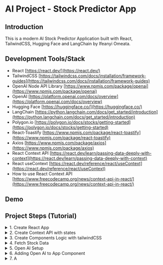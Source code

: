 # AI Project - Stock Predictor App

## Introduction

This is a modern AI Stock Predictor Application built with React, TailwindCSS, Hugging Face and LangChain by Ifeanyi Omeata.

## Development Tools/Stack

- React [https://react.dev/](https://react.dev/)
- TailwindCSS [https://tailwindcss.com/docs/installation/framework-guides](https://tailwindcss.com/docs/installation/framework-guides)
- OpenAI Node API Library [https://www.npmjs.com/package/openai](https://www.npmjs.com/package/openai)
- OpenAI [https://platform.openai.com/docs/overview](https://platform.openai.com/docs/overview)
- Hugging Face [https://huggingface.co/](https://huggingface.co/)
- LangChain [https://python.langchain.com/docs/get_started/introduction](https://python.langchain.com/docs/get_started/introduction)
- Polygon.io [https://polygon.io/docs/stocks/getting-started](https://polygon.io/docs/stocks/getting-started)
- React-Toastify [https://www.npmjs.com/package/react-toastify](https://www.npmjs.com/package/react-toastify)
- Axios [https://www.npmjs.com/package/axios](https://www.npmjs.com/package/axios)
- React Context API [https://react.dev/learn/passing-data-deeply-with-context](https://react.dev/learn/passing-data-deeply-with-context)
- React useContext [https://react.dev/reference/react/useContext](https://react.dev/reference/react/useContext)
- How to use React Context API [https://www.freecodecamp.org/news/context-api-in-react/](https://www.freecodecamp.org/news/context-api-in-react/)

## Demo

## Project Steps (Tutorial)

<details>
<summary>1. Create React App </summary>

# Create React App 

### [https://github.com/omeatai/ai-project-stock-predictor-app/commit/9a42ba010cc155e1dbe9ee337ba2dd8c502a3137](https://github.com/omeatai/ai-project-stock-predictor-app/commit/9a42ba010cc155e1dbe9ee337ba2dd8c502a3137)

# Install React App

```x
yarn create react-app .
```

# Start React App

```x
yarn start
```

<img width="1092" alt="image" src="https://github.com/omeatai/ai-project-stock-predictor-app/assets/32337103/b2363cfd-c0e9-4023-a9b2-5b38c9865539">
<img width="1092" alt="image" src="https://github.com/omeatai/ai-project-stock-predictor-app/assets/32337103/ffb58c04-110a-40ec-a250-7ad73029733c">
<img width="1349" alt="image" src="https://github.com/omeatai/ai-project-stock-predictor-app/assets/32337103/5419864e-bf95-4def-9c67-e37815abf56e">

# #End</details>

<details>
<summary>2. Create Context API with states </summary>

# Create Context API with states

### [https://github.com/omeatai/ai-project-stock-predictor-app/commit/8ca0d5121001f5ccbd8183b6262ec3ef857fad2a](https://github.com/omeatai/ai-project-stock-predictor-app/commit/8ca0d5121001f5ccbd8183b6262ec3ef857fad2a)

<img width="1093" alt="image" src="https://github.com/omeatai/ai-project-stock-predictor-app/assets/32337103/246df273-e6aa-4a11-99e9-54a3a068b936">
<img width="1093" alt="image" src="https://github.com/omeatai/ai-project-stock-predictor-app/assets/32337103/4a134f83-b5b9-4b51-8424-bbbff3712c05">
<img width="1093" alt="image" src="https://github.com/omeatai/ai-project-stock-predictor-app/assets/32337103/d9f58d0b-e38e-4a57-a7a8-c5d5967677ee">
<img width="1265" alt="image" src="https://github.com/omeatai/ai-project-stock-predictor-app/assets/32337103/d5dd25e3-4333-483f-b40b-5d051975a500">

# #End</details>

<details>
<summary>3. Create Components Logic with tailwindCSS </summary>

# Create Components Logic with tailwindCSS

### [https://github.com/omeatai/ai-project-stock-predictor-app/commit/7aecb8a52fd00ae01b2b9753749fe5e6617eb2db](https://github.com/omeatai/ai-project-stock-predictor-app/commit/7aecb8a52fd00ae01b2b9753749fe5e6617eb2db)

# Install TailwindCSS

```x
npm install -D tailwindcss
npx tailwindcss init
```

# tailwind.config.js

```js
/** @type {import('tailwindcss').Config} */
module.exports = {
  content: [
    "./src/**/*.{js,jsx,ts,tsx}",
  ],
  theme: {
    extend: {},
  },
  plugins: [],
}
```

# index.css

```css
@tailwind base;
@tailwind components;
@tailwind utilities;
```

# Start your build process

```x
npm run start
```

# Install React-Toastify

```x
npm i react-toastify
```

<img width="1095" alt="image" src="https://github.com/omeatai/ai-project-stock-predictor-app/assets/32337103/af1566ad-58df-4002-a73e-33bc7fcd2f55">
<img width="1095" alt="image" src="https://github.com/omeatai/ai-project-stock-predictor-app/assets/32337103/7f531d5a-a380-4b55-8501-8d1af28f356b">
<img width="1095" alt="image" src="https://github.com/omeatai/ai-project-stock-predictor-app/assets/32337103/1015f1cc-d36f-45b0-b958-4851cd198cc7">
<img width="1095" alt="image" src="https://github.com/omeatai/ai-project-stock-predictor-app/assets/32337103/6f839a18-99c7-4468-8e8e-e6407c39fce0">
<img width="1095" alt="image" src="https://github.com/omeatai/ai-project-stock-predictor-app/assets/32337103/087ed7ae-2b65-444c-858f-73bfc8afc29a">
<img width="1095" alt="image" src="https://github.com/omeatai/ai-project-stock-predictor-app/assets/32337103/a1952ca3-c8be-4dde-8e92-1c72adab860c">
<img width="1313" alt="image" src="https://github.com/omeatai/ai-project-stock-predictor-app/assets/32337103/48384fe8-e8f2-40d4-b694-91d2f803b775">
<img width="1313" alt="image" src="https://github.com/omeatai/ai-project-stock-predictor-app/assets/32337103/ebc36724-0577-42df-879b-9d1fd2c0a739">

# #End</details>

<details>
<summary>4. Fetch Stock Data </summary>

# Fetch Stock Data

### [https://github.com/omeatai/ai-project-stock-predictor-app/commit/cc9b320b0725d9e40c139ed9402ea6b39c14f93b](https://github.com/omeatai/ai-project-stock-predictor-app/commit/cc9b320b0725d9e40c139ed9402ea6b39c14f93b)

<img width="1313" alt="image" src="https://github.com/omeatai/ai-project-stock-predictor-app/assets/32337103/ad640c55-798d-4432-99e6-8c9cbe4cb6b1">
<img width="1313" alt="Screenshot 2023-12-07 at 8 18 30 PM" src="https://github.com/omeatai/ai-project-stock-predictor-app/assets/32337103/be1b42de-8127-4fd0-bf4f-044816e22e6a">
<img width="1313" alt="image" src="https://github.com/omeatai/ai-project-stock-predictor-app/assets/32337103/62d8362e-743d-45c2-9a44-de5ce30248d1">
<img width="1313" alt="image" src="https://github.com/omeatai/ai-project-stock-predictor-app/assets/32337103/d2fc84a7-bbbb-4e45-be7e-ec9b1d3e5f41">
<img width="519" alt="image" src="https://github.com/omeatai/ai-project-stock-predictor-app/assets/32337103/e68c46fd-51bc-468e-b8c4-39d8c35751ba">
<img width="1096" alt="image" src="https://github.com/omeatai/ai-project-stock-predictor-app/assets/32337103/f893ea62-fc8b-4cb9-89a9-6380e8d144c5">
<img width="1096" alt="Screenshot 2023-12-07 at 8 21 22 PM" src="https://github.com/omeatai/ai-project-stock-predictor-app/assets/32337103/8b6e3f56-4b28-4431-afd8-d7256f578376">
<img width="1096" alt="image" src="https://github.com/omeatai/ai-project-stock-predictor-app/assets/32337103/663e3576-33db-42c1-aac9-3e6793b0e9a2">
<img width="1096" alt="image" src="https://github.com/omeatai/ai-project-stock-predictor-app/assets/32337103/3ed11d34-aecb-4c35-ba02-8f97b9a5a1f9">
<img width="1096" alt="image" src="https://github.com/omeatai/ai-project-stock-predictor-app/assets/32337103/d1f06be9-14a9-4261-aeb7-487c4e024fbc">
<img width="1311" alt="image" src="https://github.com/omeatai/ai-project-stock-predictor-app/assets/32337103/ce776899-de1f-499a-b186-609da3044c20">
<img width="1311" alt="image" src="https://github.com/omeatai/ai-project-stock-predictor-app/assets/32337103/ed570d8d-ffff-4d39-b941-4228e61e649c">
<img width="1311" alt="image" src="https://github.com/omeatai/ai-project-stock-predictor-app/assets/32337103/cc88ccd3-e391-441e-83cf-efc4b4b93455">

# #End</details>

<details>
<summary>5. Open AI Setup </summary>

# Open AI Setup

### [https://github.com/omeatai/ai-project-stock-predictor-app/commit/1a82502b721b12740b43124e9c27eb60d34fd2f7](https://github.com/omeatai/ai-project-stock-predictor-app/commit/1a82502b721b12740b43124e9c27eb60d34fd2f7)

# Install OpenAI Node API Library

```x
npm i openai
```

# Openai.js Example 1:

```js
import OpenAI from "openai";

const openai = new OpenAI({
  apiKey: process.env.REACT_APP_OPENAI_API_KEY,
  dangerouslyAllowBrowser: true,
  //   organizationId: process.env.REACT_APP_ORGANIZATION_ID,
});

const messages = [
  {
    role: "system",
    content: "You are a helpful general knowledge expert.",
  },
  {
    role: "user",
    content: "Who invented the television?",
  },
  // { role: "assistant", content: "The invention of television was the work of many individuals in the late 19th century and early 20th century. However, Scottish engineer John Logie Baird is often associated with creating the first mechanical television. He demonstrated his working device in January 1926 in London. Concurrently in the United States, Philo Farnsworth is credited with inventing the first fully electronic television in the late 1920s." }
];

async function main() {
  const completion = await openai.chat.completions.create({
    messages: messages,
    model: "gpt-3.5-turbo-1106", // "gpt-4-1106-preview" // "gpt-4-0613" // "gpt-4" // "gpt-3.5-turbo-1106" // "gpt-3.5-turbo"
  });

  console.log(completion.choices[0]);
  console.log(completion.choices[0].message.content);
}

export default main;
```

```x
{
    "index": 0,
    "message": {
        "role": "assistant",
        "content": "Several inventors and scientists contributed to the development of television technology. However, the first practical and working television system was demonstrated by Philo Farnsworth in 1927. Farnsworth is often credited as the inventor of the television, as he was the first to successfully transmit a television image using his electronic television system."
    },
    "logprobs": null,
    "finish_reason": "stop"
}
```

```x
Several inventors and scientists contributed to the development of television technology. However, the first practical and working television system was demonstrated by Philo Farnsworth in 1927. Farnsworth is often credited as the inventor of the television, as he was the first to successfully transmit a television image using his electronic television system.
```

# Openai.js Example 2:

```js
import OpenAI from 'openai'

const openai = new OpenAI({
    dangerouslyAllowBrowser: true
})

const messages = [
    {
        role: 'system',
        content: 'You are a helpful assistant that explains things in language a 10-year-old can understand. Your answers are always less than 100 words.'
    },
    {
        role: 'user',
        content: 'What is Quantum Computing?'
    }
]

const response = await openai.chat.completions.create({
    model: 'gpt-4',
    messages: messages
})

console.log(response.choices[0].message.content)
```

```x
Quantum computing is like a super-magic computer. Imagine if your toy box could hold an infinite number of toys all at the same time, yet still fit in your room. Quantum computers can hold a lot more information than regular computers and solve problems much faster because they can look at many answers at once.
```

<img width="1311" alt="image" src="https://github.com/omeatai/ai-project-stock-predictor-app/assets/32337103/bbda0b28-48b8-4dd9-b532-c869818fe7d0">
<img width="1311" alt="image" src="https://github.com/omeatai/ai-project-stock-predictor-app/assets/32337103/ccd0892a-bc52-4950-90e6-e0bbfc7dc317">
<img width="1311" alt="image" src="https://github.com/omeatai/ai-project-stock-predictor-app/assets/32337103/c41b7ef4-07eb-4ca3-950c-2f4c97660fd1">
<img width="1311" alt="image" src="https://github.com/omeatai/ai-project-stock-predictor-app/assets/32337103/39a66bd2-50e4-4061-8da0-3f10b2799e18">
<img width="1311" alt="image" src="https://github.com/omeatai/ai-project-stock-predictor-app/assets/32337103/4d31acf6-b9d9-41ec-80c2-2cc14734b1e4">
<img width="1311" alt="image" src="https://github.com/omeatai/ai-project-stock-predictor-app/assets/32337103/0703d553-bb30-48b2-8050-20567f5a58dd">
<img width="1311" alt="image" src="https://github.com/omeatai/ai-project-stock-predictor-app/assets/32337103/2ce5655d-45b1-4f51-a659-c7254a1d6b03">
<img width="1311" alt="image" src="https://github.com/omeatai/ai-project-stock-predictor-app/assets/32337103/0a938ee4-9c4e-4537-83c7-b1bfd56e7c28">
<img width="1311" alt="image" src="https://github.com/omeatai/ai-project-stock-predictor-app/assets/32337103/07086232-ddac-4a45-9dd7-9a4cc1cf750e">
<img width="1311" alt="image" src="https://github.com/omeatai/ai-project-stock-predictor-app/assets/32337103/3b98c4cf-cca7-4177-b636-b2971d18f04a">
<img width="1088" alt="image" src="https://github.com/omeatai/ai-project-stock-predictor-app/assets/32337103/837645d9-360b-42a8-90ac-fa9267d2a880">
<img width="1091" alt="image" src="https://github.com/omeatai/ai-project-stock-predictor-app/assets/32337103/3ee77596-3642-4a1c-aa59-7d3e0de769cd">
<img width="1088" alt="Screenshot 2023-12-08 at 2 35 21 PM" src="https://github.com/omeatai/ai-project-stock-predictor-app/assets/32337103/34083d4c-d368-406a-b360-3857dd124eb6">
<img width="1313" alt="image" src="https://github.com/omeatai/ai-project-stock-predictor-app/assets/32337103/daca6238-39f4-477c-8f1a-3792758a591d">
<img width="548" alt="image" src="https://github.com/omeatai/ai-project-stock-predictor-app/assets/32337103/9c1ecd2f-e336-4bef-b7f3-fbef73cb99a4">
<img width="1139" alt="image" src="https://github.com/omeatai/ai-project-stock-predictor-app/assets/32337103/e66650cc-e59f-4640-8af0-ac5133efa806">
<img width="1139" alt="image" src="https://github.com/omeatai/ai-project-stock-predictor-app/assets/32337103/5479a4a6-89cc-4acc-a1ed-9ecdfe0eeeb1">
<img width="1354" alt="image" src="https://github.com/omeatai/ai-project-stock-predictor-app/assets/32337103/70e2b3ed-d1f5-404e-8147-6e90a6aa91d5">

# #End</details>

<details>
<summary>6. Adding Open AI to App Component </summary>

# Adding Open AI to App Component 

### [https://github.com/omeatai/ai-project-stock-predictor-app/commit/127e300076a8b0610cf42fac66b077f61cb04bf5](https://github.com/omeatai/ai-project-stock-predictor-app/commit/127e300076a8b0610cf42fac66b077f61cb04bf5)

# Openai.js

```js
import OpenAI from "openai";
import { toast } from "react-toastify";
const toastifyConfig = {
  position: "bottom-left",
  autoClose: 5000,
  hideProgressBar: false,
  closeOnClick: true,
  pauseOnHover: true,
  draggable: true,
  progress: undefined,
  theme: "colored",
};

async function main(data) {
  const messages = [
    {
      role: 'system',
      content: 'You are a trading guru. Given data on share prices over the past 3 days, write a report of no more than 150 words describing the stocks performance and recommending whether to buy, hold or sell.'
    },
    {
      role: 'user',
      content: data
    }
  ]

  try {
    const openai = new OpenAI({
      apiKey: process.env.REACT_APP_OPENAI_API_KEY,
      dangerouslyAllowBrowser: true,
    });

    const completion = await openai.chat.completions.create({
      messages: messages,
      model: "gpt-3.5-turbo-1106", // "gpt-4-1106-preview" // "gpt-4-0613" // "gpt-4" // "gpt-3.5-turbo-1106" // "gpt-3.5-turbo"
    });

    // console.log(completion.choices[0].message.content);
    return completion.choices[0].message.content;

  } catch (err) {
    console.log('Error:', err)
    toast.error("Unable to access AI. Please refresh and try again", toastifyConfig);
  }
}

export default main;
```

<img width="1141" alt="image" src="https://github.com/omeatai/ai-project-stock-predictor-app/assets/32337103/9f780088-2e29-48bb-aa2f-907aa3367198">
<img width="1141" alt="image" src="https://github.com/omeatai/ai-project-stock-predictor-app/assets/32337103/8ff980d5-46fb-49ac-8f53-06576b7bcc60">
<img width="1141" alt="image" src="https://github.com/omeatai/ai-project-stock-predictor-app/assets/32337103/afa60ef1-5e00-424a-9242-bf9923f62724">
<img width="1139" alt="image" src="https://github.com/omeatai/ai-project-stock-predictor-app/assets/32337103/f3501744-888a-4f83-8308-043b6827656c">
<img width="1139" alt="image" src="https://github.com/omeatai/ai-project-stock-predictor-app/assets/32337103/391ea371-9f4b-46ff-8508-8173343f934c">
<img width="1139" alt="image" src="https://github.com/omeatai/ai-project-stock-predictor-app/assets/32337103/e67e63a6-b1d1-4c70-9b00-731cc7c98d1c">
<img width="1139" alt="image" src="https://github.com/omeatai/ai-project-stock-predictor-app/assets/32337103/f2e6aac2-e002-4278-ab68-ac8a703946bf">
<img width="1139" alt="image" src="https://github.com/omeatai/ai-project-stock-predictor-app/assets/32337103/a0d7c055-e602-4ebb-af55-9031d71b7b42">
<img width="1274" alt="image" src="https://github.com/omeatai/ai-project-stock-predictor-app/assets/32337103/a68efb11-e0af-4e39-aafe-465b121c6d8a">
<img width="1274" alt="image" src="https://github.com/omeatai/ai-project-stock-predictor-app/assets/32337103/f98a481f-20b0-43ba-9780-1260de6397e6">
<img width="1274" alt="image" src="https://github.com/omeatai/ai-project-stock-predictor-app/assets/32337103/7b327553-03f6-4505-8999-3620129924cf">
<img width="1274" alt="image" src="https://github.com/omeatai/ai-project-stock-predictor-app/assets/32337103/bf7cdc17-1fef-4ccf-9f77-2b14130d6a69">

# #End</details>

<details>
<summary>7. A </summary>

# A

```x

```

```x

```

```x

```

```x

```

```x

```

```x

```

# #End</details>




